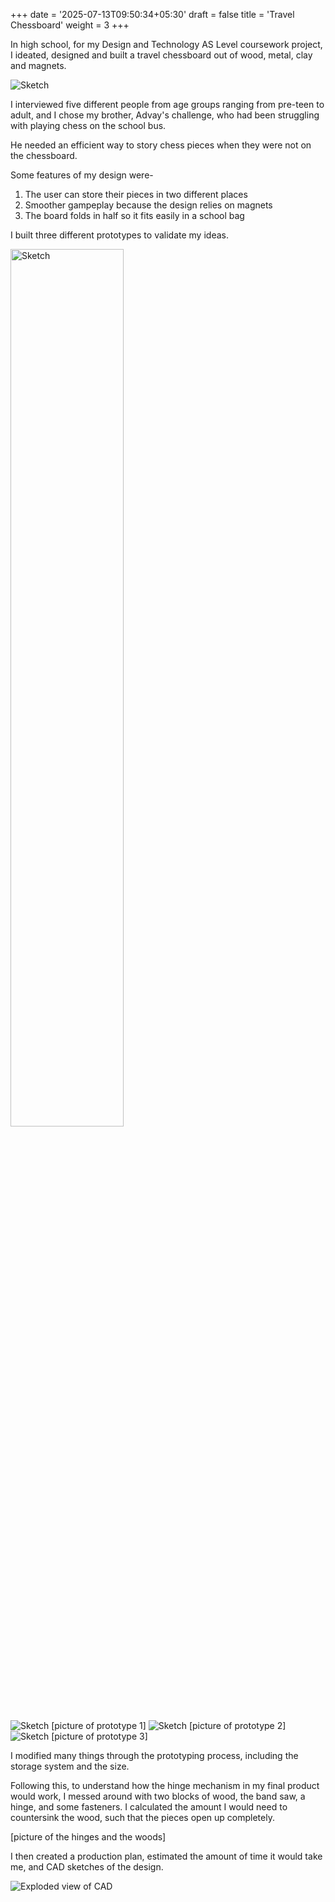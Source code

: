 +++
date = '2025-07-13T09:50:34+05:30'
draft = false
title = 'Travel Chessboard'
weight = 3
+++

In high school, for my Design and Technology AS Level coursework project, I ideated, designed and built a travel chessboard out of wood, metal, clay and magnets. 

![Sketch](/files/Sketches-chessboard.jpg)

I interviewed five different people from age groups ranging from pre-teen to adult, and I chose my brother, Advay's challenge, who had been struggling with playing chess on the school bus. 

He needed an efficient way to story chess pieces when they were not on the chessboard. 

Some features of my design were- 
 1. The user can store their pieces in two different places 
 2. Smoother gampeplay because the design relies on magnets
 3. The board folds in half so it fits easily in a school bag

I built three different prototypes to validate my ideas. 

<img src="/files/Proto1-chessboard.jpg" alt="Sketch" style="width:60%">

![Sketch](/files/Proto1-chessboard.jpg)
[picture of prototype 1]
![Sketch](/files/Proto2-chessboard.jpg)
[picture of prototype 2]
![Sketch](/files/Proto3-chessboard.jpg)
[picture of prototype 3]

I modified many things through the prototyping process, including the storage system and the size.

Following this, to understand how the hinge mechanism in my final product would work, I messed around with two blocks of wood, the band saw, a hinge, and some fasteners. I calculated the amount I would need to countersink the wood, such that the pieces open up completely. 

[picture of the hinges and the woods]

I then created a production plan, estimated the amount of time it would take me, and CAD sketches of the design.

![Exploded view of CAD](/files/ExplodedCAD-chessboard.png)
